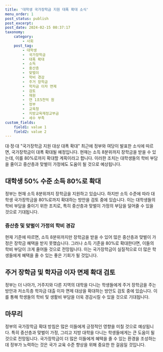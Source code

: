 ```yaml
---
title: '대학생 국가장학금 지원 대폭 확대 소식'
menu_order: 1
post_status: publish
post_excerpt: 
post_date: 2024-02-15 00:37:17
taxonomy:
    category:
        - 사회
    post_tag:
        - 대학생
        -  국가장학금
        -  대폭 확대
        -  소득
        -  중산층
        -  맞벌이
        -  학비 경감
        -  주거 장학금
        -  학자금 이자 면제
        -  검토
        -  재원
        -  연 1조5천억 원
        -  정부
        -  교육청
        -  지방교육재정교부금
        -  세수 부족
custom_fields:
    field1: value 1
    field2: value 2
---
```


대·정·대 "국가장학금 지원 대상 대폭 확대"
최근에 정부와 여당이 발표한 소식에 따르면, 국가장학금이 대폭 확대될 예정입니다. 현재는 소득 8분위까지 장학금을 받을 수 있는데, 이를 80%로까지 확대할 계획이라고 합니다. 이러한 조치는 대학생들의 학비 부담을 줄이고 중산층과 맞벌이 가정에도 도움이 될 것으로 예상됩니다.
## 대학생 50% 수준 소득 80%로 확대
정부는 현재 소득 8분위까지 장학금을 지원하고 있습니다. 하지만 소득 수준에 따라 대학생 국가장학금을 80%로까지 확대하는 방안을 검토 중에 있습니다. 이는 대학생들의 학비 부담을 줄이기 위한 조치로, 특히 중산층과 맞벌이 가정의 부담을 덜어줄 수 있을 것으로 기대됩니다.
### 중산층 및 맞벌이 가정의 학비 경감
현재 기준에 따르면, 소득 8분위까지만 장학금을 받을 수 있어 많은 중산층과 맞벌이 가정은 장학금 혜택을 받지 못했습니다. 그러나 소득 기준을 80%로 확대한다면, 이들의 학비 부담이 크게 줄어들 것으로 전망됩니다. 이는 국가장학금이 실질적으로 더 많은 학생들에게 혜택을 줄 수 있는 좋은 기회가 될 것입니다.
## 주거 장학금 및 학자금 이자 면제 확대 검토
정부는 더 나아가, 거주지와 다른 지역의 대학을 다니는 학생들에게 주거 장학금을 주는 방안과 저소득층 학자금 대출 이자 면제 대상을 확대하는 방안도 검토 중에 있습니다. 이를 통해 학생들의 학비 및 생활비 부담을 더욱 경감시킬 수 있을 것으로 기대됩니다.
## 마무리
정부의 국가장학금 확대 방침은 많은 이들에게 긍정적인 영향을 미칠 것으로 예상됩니다. 특히 중산층과 맞벌이 가정, 그리고 지방 대학을 다니는 학생들에게는 큰 도움이 될 것으로 전망됩니다. 국가장학금이 더 많은 이들에게 혜택을 줄 수 있는 환경을 조성하는 데 정부가 노력하는 것은 국가 교육 수준 향상을 위해 중요한 한 걸음일 것입니다.
